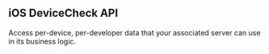 ## iOS DeviceCheck API
Access per-device, per-developer data that your associated server can use in its business logic.
